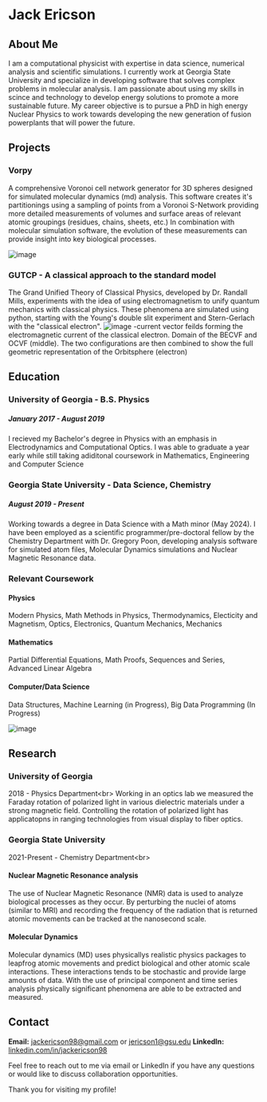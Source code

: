 # Jack Ericson

## About Me
I am a computational physicist with expertise in data science, numerical analysis and scientific simulations. I currently work at Georgia State University and specialize in developing software that solves complex problems in molecular analysis. I am passionate about using my skills in scince and technology to develop energy solutions to promote a more sustainable future. My career objective is to pursue a PhD in high energy Nuclear Physics to work towards developing the new generation of fusion powerplants that will power the future. 

## Projects
### Vorpy 
A comprehensive Voronoi cell network generator for 3D spheres designed for simulated molecular dynamics (md) analysis. This software creates it's partitionings using a sampling of points from a Voronoi S-Network providing more detailed measurements of volumes and surface areas of relevant atomic groupings (residues, chains, sheets, etc.) In combination with molecular simulation software, the evolution of these measurements can provide insight into key biological processes.

![image](https://user-images.githubusercontent.com/62311229/226782162-57c6240e-0f02-45b5-8fca-9f6503bb9c75.png)


### GUTCP - A classical approach to the standard model
The Grand Unified Theory of Classical Physics, developed by Dr. Randall Mills, experiments with the idea of using electromagnetism to unify quantum mechanics with classical physics. These phenomena are simulated using python, starting with the Young's double slit experiment and Stern-Gerlach with the "classical electron".
![image](https://user-images.githubusercontent.com/62311229/226791808-79d0d7e7-aaea-4e59-b5ca-6e6e268bfbd9.png)
 -current vector feilds forming the electromagnetic current of the classical electron. Domain of the BECVF and OCVF (middle). The two configurations are then combined to show the full geometric representation of the Orbitsphere (electron)
 


## Education
### University of Georgia - B.S. Physics
##### January 2017 - August 2019
I recieved my Bachelor's degree in Physics with an emphasis in Electrodynamics and Computational Optics. I was able to graduate a year early while still taking adiditonal coursework in Mathematics, Engineering and Computer Science 

### Georgia State University - Data Science, Chemistry
##### August 2019 - Present
Working towards a degree in Data Science with a Math minor (May 2024). I have been employed as a scientific programmer/pre-doctoral fellow by the Chemistry Department with Dr. Gregory Poon, developing analysis software for simulated atom files, Molecular Dynamics simulations and Nuclear Magnetic Resonance data. 

### Relevant Coursework
#### Physics
Modern Physics, Math Methods in Physics, Thermodynamics, Electicity and Magnetism, Optics, Electronics, Quantum Mechanics, Mechanics
#### Mathematics
Partial Differential Equations, Math Proofs, Sequences and Series, Advanced Linear Algebra
#### Computer/Data Science
Data Structures, Machine Learning (in Progress), Big Data Programming (In Progress)

![image](https://user-images.githubusercontent.com/62311229/226680603-21aaea4c-7648-417e-83ac-7c1ce6031d4f.png)

## Research
### University of Georgia
2018 - Physics Department<br\>
Working in an optics lab we measured the Faraday rotation of polarized light in various dielectric materials under a strong magnetic field. Controlling the rotation of polarized light has applicatopns in ranging technologies from visual display to fiber optics. 

### Georgia State University
2021-Present - Chemistry Department<br\>

#### Nuclear Magnetic Resonance analysis
The use of Nuclear Magnetic Resonance (NMR) data is used to analyze biological processes as they occur. By perturbing the nuclei of atoms (similar to MRI) and recording the frequency of the radiation that is returned atomic movements can be tracked at the nanosecond scale. 

#### Molecular Dynamics 
Molecular dynamics (MD) uses physicallys realistic physics packages to leapfrog atomic movements and predict biological and other atomic scale interactions. These interactions tends to be stochastic and provide large amounts of data. With the use of principal component and time series analysis physically significant phenomena are able to be extracted and measured. 


## Contact

**Email:** [jackericson98@gmail.com](jackericson98@gmail.com) or [jericson1@gsu.edu](jericson1@gsu.edu)
**LinkedIn:** [linkedin.com/in/jackericson98](https://linkedin.com/in/jackericson98)

Feel free to reach out to me via email or LinkedIn if you have any questions or would like to discuss collaboration opportunities.

Thank you for visiting my profile!
